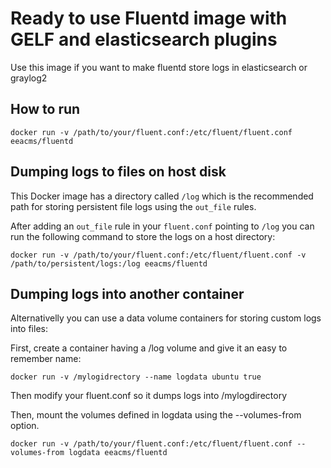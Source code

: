 # Ready to use Fluentd image with GELF and elasticsearch plugins

Use this image if you want to make fluentd store logs in elasticsearch or
graylog2

## How to run
```docker run -v /path/to/your/fluent.conf:/etc/fluent/fluent.conf eeacms/fluentd```

## Dumping logs to files on host disk

This Docker image has a directory called ```/log``` which is the recommended
path for storing persistent file logs using the ```out_file``` rules.

After adding an ```out_file``` rule in your ```fluent.conf``` pointing to
```/log``` you can run the following command to store the logs on a host
directory:

```docker run -v /path/to/your/fluent.conf:/etc/fluent/fluent.conf -v /path/to/persistent/logs:/log eeacms/fluentd```


## Dumping logs into another container

Alternativelly you can use a data volume containers for storing custom logs
into files:

First, create a container having a /log volume and give it an easy to remember
name:
```
docker run -v /mylogidrectory --name logdata ubuntu true
```

Then modify your fluent.conf so it dumps logs into /mylogdirectory

Then, mount the volumes defined in logdata using the --volumes-from
option.

```
docker run -v /path/to/your/fluent.conf:/etc/fluent/fluent.conf --volumes-from logdata eeacms/fluentd
```

